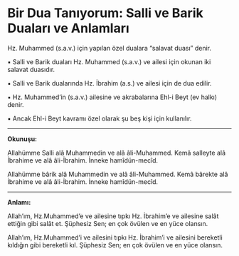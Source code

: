 # Bir Dua Tanıyorum: Salli ve Barik Duaları ve Anlamları

Hz. Muhammed (s.a.v.) için yapılan özel dualara “salavat duası” denir.

▪ Salli ve Barik duaları  Hz. Muhammed (s.a.v.) ve ailesi için okunan iki salavat duasıdır.

▪ Salli ve Barik dualarında Hz. İbrahim (a.s.) ve ailesi için de dua edilir.

▪ Hz. Muhammed’in (s.a.v.) ailesine ve akrabalarına Ehl-i Beyt (ev halkı) denir.

▪ Ancak Ehl-i Beyt kavramı özel olarak şu beş kişi için kullanılır.

---

**Okunuşu:**

Allahümme Salli alâ Muhammedin ve alâ âli-Muhammed. Kemâ salleyte alâ İbrahime ve alâ âli-İbrahim. İnneke hamîdün-mecîd.

Allahümme bârik alâ Muhammedin ve alâ âli-Muhammed. Kemâ bârekte alâ İbrahime ve alâ âli-İbrahim. İnneke hamîdün-mecîd.

---

**Anlamı:**

Allah’ım, Hz.Muhammed’e ve ailesine tıpkı Hz. İbrahim’e ve ailesine salât ettiğin gibi salât et. Şüphesiz Sen; en çok övülen ve en yüce olansın.

Allah’ım, Hz.Muhammed’i ve ailesini tıpkı Hz. İbrahim’i ve ailesini bereketli kıldığın gibi bereketli kıl. Şüphesiz Sen; en çok övülen ve en yüce olansın.